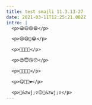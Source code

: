 ```yaml
---
title: test smajli 11.3.13-27
date: 2021-03-11T12:25:21.082Z
intro: |
  <p>😀😃😄😁</p>

  <p>😆😅🤣😂</p>

  <p>🙂🙃😉😊</p>

  <p>😍😇😘😗</p>

  <p>🙂😚😙😅</p>

  <p>😋🤔🤡❤</p>

  <p>🤦&zwj;♀️😖💁&zwj;♀️</p>
---
```

